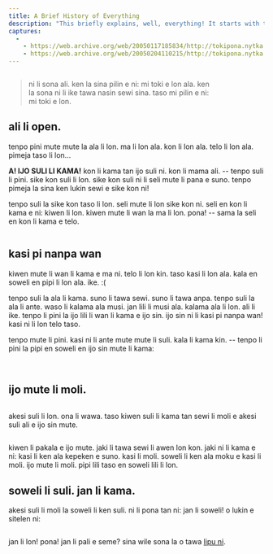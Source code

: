 ```yaml
---
title: A Brief History of Everything
description: "This briefly explains, well, everything! It starts with the Big Bang and discusses the major topics in history up until today."
captures:
  -
    - https://web.archive.org/web/20050117185834/http://tokipona.nytka.org:80/text/hista.html
    - https://web.archive.org/web/20050204110215/http://tokipona.nytka.org:80/text/hista.html
---
```


<img />

> ni li sona ali. ken la sina pilin e ni: mi toki e lon ala. ken  
> la sona ni li ike tawa nasin sewi sina. taso mi pilin e ni:  
> mi toki e lon.

 
## ali li open.

tenpo pini mute mute la ala li lon. ma li lon ala. kon li lon ala. telo li lon ala. pimeja taso li lon...

**A! IJO SULI LI KAMA!** kon li kama tan ijo suli ni. kon li mama ali. -- tenpo suli li pini. sike kon suli li lon. sike kon suli ni li seli mute li pana e suno. tenpo pimeja la sina ken lukin sewi e sike kon ni!

tenpo suli la sike kon taso li lon. seli mute li lon sike kon ni. seli en kon li kama e ni: kiwen li lon. kiwen mute li wan la ma li lon. pona! -- sama la seli en kon li kama e telo.

<img />

 

## kasi pi nanpa wan

kiwen mute li wan li kama e ma ni. telo li lon kin. taso kasi li lon ala. kala en soweli en pipi li lon ala. ike. :(

tenpo suli la ala li kama. suno li tawa sewi. suno li tawa anpa. tenpo suli la ala li ante. waso li kalama ala musi. jan lili li musi ala. kalama ala li lon. ali li ike. tenpo li pini la ijo lili li wan li kama e ijo sin. ijo sin ni li kasi pi nanpa wan! kasi ni li lon telo taso.

tenpo mute li pini. kasi ni li ante mute mute li suli. kala li kama kin. -- tenpo li pini la pipi en soweli en ijo sin mute li kama:

<img />
<img />
 

## ijo mute li moli.
<img />

akesi suli li lon. ona li wawa. taso kiwen suli li kama tan sewi li moli e akesi suli ali e ijo sin mute.

<img />

kiwen li pakala e ijo mute. jaki li tawa sewi li awen lon kon. jaki ni li kama e ni: kasi li ken ala kepeken e suno. kasi li moli. soweli li ken ala moku e kasi li moli. ijo mute li moli. pipi lili taso en soweli lili li lon.

 

## soweli li suli. jan li kama.

akesi suli li moli la soweli li ken suli. ni li pona tan ni: jan li soweli! o lukin e sitelen ni:

<img />

jan li lon! pona! jan li pali e seme? sina wile sona la o tawa [lipu ni](histb). 